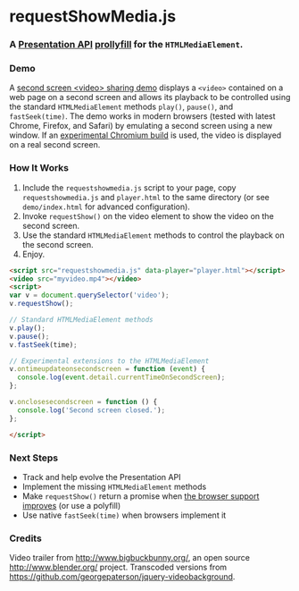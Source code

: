# requestShowMedia.js
### A [Presentation API](http://webscreens.github.io/presentation-api/) [prollyfill](http://prollyfill.org/) for the `HTMLMediaElement`.

### Demo

A [second screen &lt;video&gt; sharing demo](http://webscreens.github.io/requestshowmedia/demo/) displays a `<video>` contained on a web page on a second screen and allows its playback to be controlled using the standard `HTMLMediaElement` methods `play()`, `pause()`, and `fastSeek(time)`. The demo works in modern browsers (tested with latest Chrome, Firefox, and Safari) by emulating a second screen using a new window. If an [experimental Chromium build](http://webscreens.github.io/demo/#binaries) is used, the video is displayed on a real second screen.

### How It Works

1. Include the `requestshowmedia.js` script to your page, copy `requestshowmedia.js` and `player.html` to the same directory (or see `demo/index.html` for advanced configuration).
1. Invoke `requestShow()` on the video element to show the video on the second screen.
1. Use the standard `HTMLMediaElement` methods to control the playback on the second screen.
1. Enjoy.

```html
<script src="requestshowmedia.js" data-player="player.html"></script>
<video src="myvideo.mp4"></video>
<script>
var v = document.querySelector('video');
v.requestShow();

// Standard HTMLMediaElement methods
v.play();
v.pause();
v.fastSeek(time);

// Experimental extensions to the HTMLMediaElement
v.ontimeupdateonsecondscreen = function (event) {
  console.log(event.detail.currentTimeOnSecondScreen);
};

v.onclosesecondscreen = function () {
  console.log('Second screen closed.');
};

</script>
```
### Next Steps

* Track and help evolve the Presentation API
* Implement the missing `HTMLMediaElement` methods
* Make `requestShow()` return a promise when [the browser support improves](http://caniuse.com/promises) (or use a polyfill)
* Use native `fastSeek(time)` when browsers implement it

### Credits

Video trailer from http://www.bigbuckbunny.org/, an open source http://www.blender.org/ project.
Transcoded versions from https://github.com/georgepaterson/jquery-videobackground.